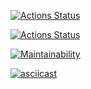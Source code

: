 [![Actions Status](https://github.com/Gamilkarr/python-project-lvl2/workflows/hexlet-check/badge.svg)](https://github.com/Gamilkarr/python-project-lvl2/actions)

[![Actions Status](https://github.com/Gamilkarr/python-project-lvl2/actions/workflows/gendiff-check/badge.svg)](https://github.com/Gamilkarr/python-project-lvl2/actions/workflows/gendiff-check.yml)

[![Maintainability](https://api.codeclimate.com/v1/badges/1b17ac9688bdbd460f42/maintainability)](https://codeclimate.com/github/Gamilkarr/python-project-lvl2/maintainability)

[![asciicast](https://asciinema.org/a/IINwPPOolnqGmPSoAy3Esri8b.svg)](https://asciinema.org/a/IINwPPOolnqGmPSoAy3Esri8b)
